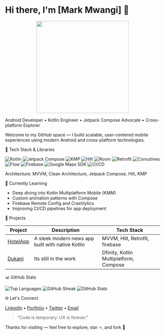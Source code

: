 # Hi there, I'm [Mark Mwangi] 👋
<div align= "center">
    <img src="https://media.giphy.com/media/qgQUggAC3Pfv687qPC/giphy.gif" width="300"/> 
</div>

Android Developer • Kotlin Engineer • Jetpack Compose Advocate • Cross-platform Explorer

Welcome to my GitHub space — I build scalable, user-centered mobile experiences using modern Android and cross-platform technologies.

🚀 Tech Stack & Libraries

![Kotlin](https://img.shields.io/badge/Kotlin-7F52FF?style=flat-square&logo=kotlin&logoColor=white)
![Jetpack Compose](https://img.shields.io/badge/Jetpack%20Compose-4285F4?style=flat-square&logo=jetpack-compose&logoColor=white)
![KMP](https://img.shields.io/badge/Kotlin%20Multiplatform-7F52FF?style=flat-square&logo=kotlin&logoColor=white)
![Hilt](https://img.shields.io/badge/Hilt-3E4EB8?style=flat-square)
![Room](https://img.shields.io/badge/Room%20DB-9C27B0?style=flat-square)
![Retrofit](https://img.shields.io/badge/Retrofit-0052CC?style=flat-square)
![Coroutines](https://img.shields.io/badge/Kotlin%20Coroutines-0095D5?style=flat-square)
![Flow](https://img.shields.io/badge/Kotlin%20Flow-FF9800?style=flat-square)
![Firebase](https://img.shields.io/badge/Firebase-FFCA28?style=flat-square&logo=firebase&logoColor=black)
![Google Maps SDK](https://img.shields.io/badge/Google%20Maps-4285F4?style=flat-square&logo=google-maps)
![CI/CD](https://img.shields.io/badge/GitHub%20Actions-2088FF?style=flat-square&logo=github-actions&logoColor=white)

Architecture: MVVM, Clean Architecture, Jetpack Compose, Hilt, KMP

🧠 Currently Learning

- Deep diving into Kotlin Multiplatform Mobile (KMM)
- Custom animation patterns with Compose
- Firebase Remote Config and Crashlytics
- Improving CI/CD pipelines for app deployment

📲 Projects

| Project | Description | Tech Stack |
|--------|-------------|------------|
| [HotelApp](https://github.com/GAITURI/Hotel.git) | A sleek modern news app built with native Kotlin | MVVM, Hilt, Retrofit, firebase |
| [Dukani](https://github.com/GAITURI/Dukani.git) | Its still in the work  |Dfinity, Kotlin Multiplatform, Compose |

📊 GitHub Stats

![Top Languages](https://github-readme-stats.vercel.app/api/top-langs/?username=yourusername&layout=compact&theme=tokyonight)
![GitHub Streak](https://github-readme-streak-stats.herokuapp.com/?user=yourusername&theme=tokyonight)
![GitHub Stats](https://github-readme-stats.vercel.app/api?username=yourusername&show_icons=true&theme=tokyonight)

🌐 Let's Connect

[LinkedIn](https://www.linkedin.com/in/your-profile) • [Portfolio](https://your-portfolio.com) • [Twitter](https://twitter.com/yourhandle) • [Email](mailto:youremail@example.com)

> "Code is temporary. UX is forever."

Thanks for visiting — feel free to explore, star ⭐️, and fork 🚀
